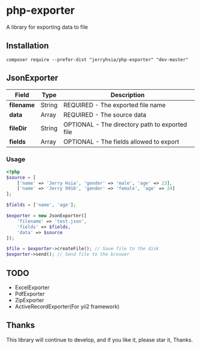 # php-exporter
A library for exporting data to file

## Installation

`composer require --prefer-dist "jerryhsia/php-exporter" "dev-master"`

## JsonExporter

Field|Type|Description
-----------|----------|---------------
**filename**|String|REQUIRED - The exported file name
**data**|Array|REQUIRED - The source data
**fileDir**|String|OPTIONAL - The directory path to exported file
**fields**|Array|OPTIONAL - The fields allowed to export

### Usage

```php
<?php
$source = [
    ['name' => 'Jerry Hsia', 'gender' => 'male', 'age' => 23],
    ['name' => 'Jerry 9916', 'gender' => 'female', 'age' => 24]
];

$fields = ['name', 'age'];

$exporter = new JsonExporter([
    'filename' => 'test.json',
    'fields' => $fields,
    'data' => $source
]);

$file = $exporter->createFile(); // Save file to the disk
$exporter->send(); // Send file to the broswer
```

## TODO

- ExcelExporter
- PdfExporter
- ZipExporter
- ActiveRecordExporter(For yii2 framework)

## Thanks

This library will continue to develop, and if you like it, please star it, Thanks.

